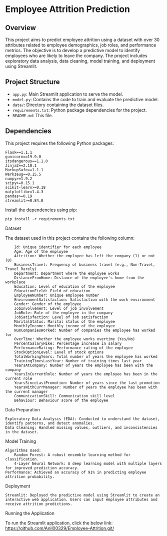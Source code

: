# Employee Attrition Prediction

## Overview

This project aims to predict employee attrition using a dataset with over 30 attributes related to employee demographics, job roles, and performance metrics. The objective is to develop a predictive model to identify employees who are likely to leave the company. The project includes exploratory data analysis, data cleaning, model training, and deployment using Streamlit.

## Project Structure

- `app.py`: Main Streamlit application to serve the model.
- `model.py`: Contains the code to train and evaluate the predictive model.
- `data/`: Directory containing the dataset files.
- `requirements.txt`: Python package dependencies for the project.
- `README.md`: This file.

## Dependencies

This project requires the following Python packages:

```plaintext
Flask==1.1.1
gunicorn==19.9.0
itsdangerous==1.1.0
Jinja2==2.10.1
MarkupSafe==1.1.1
Werkzeug==0.15.5
numpy>=1.9.2
scipy>=0.15.1
scikit-learn>=0.18
matplotlib>=1.4.3
pandas>=0.19
streamlit>=0.84.0
```
Install the dependencies using pip:
```
pip install -r requirements.txt
```
Dataset

The dataset used in this project contains the following column:
```
    Id: Unique identifier for each employee
    Age: Age of the employee
    Attrition: Whether the employee has left the company (1) or not (0)
    BusinessTravel: Frequency of business travel (e.g., Non-Travel, Travel_Rarely)
    Department: Department where the employee works
    DistanceFromHome: Distance of the employee's home from the workplace
    Education: Level of education of the employee
    EducationField: Field of education
    EmployeeNumber: Unique employee number
    EnvironmentSatisfaction: Satisfaction with the work environment
    Gender: Gender of the employee
    JobInvolvement: Level of job involvement
    JobRole: Role of the employee in the company
    JobSatisfaction: Level of job satisfaction
    MaritalStatus: Marital status of the employee
    MonthlyIncome: Monthly income of the employee
    NumCompaniesWorked: Number of companies the employee has worked for
    OverTime: Whether the employee works overtime (Yes/No)
    PercentSalaryHike: Percentage increase in salary
    PerformanceRating: Performance rating of the employee
    StockOptionLevel: Level of stock options
    TotalWorkingYears: Total number of years the employee has worked
    TrainingTimesLastYear: Number of training times last year
    YearsAtCompany: Number of years the employee has been with the company
    YearsInCurrentRole: Number of years the employee has been in the current role
    YearsSinceLastPromotion: Number of years since the last promotion
    YearsWithCurrManager: Number of years the employee has been with the current manager
    CommunicationSkill: Communication skill level
    Behaviour: Behaviour score of the employee
```
Data Preparation

    Exploratory Data Analysis (EDA): Conducted to understand the dataset, identify patterns, and detect anomalies.
    Data Cleaning: Handled missing values, outliers, and inconsistencies in the dataset.

Model Training

    Algorithms Used:
        Random Forest: A robust ensemble learning method for classification.
        4-Layer Neural Network: A deep learning model with multiple layers for improved prediction accuracy.
    Performance: Achieved an accuracy of 91% in predicting employee attrition probability.

Deployment

    Streamlit: Deployed the predictive model using Streamlit to create an interactive web application. Users can input employee attributes and receive attrition predictions.

Running the Application

To run the Streamlit application, click the below link:
https://github.com/Anil00329/Employee-Attrition.git/
